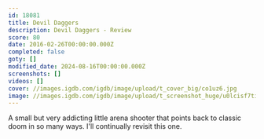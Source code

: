 ```yaml
---
id: 18081
title: Devil Daggers
description: Devil Daggers - Review
score: 80
date: 2016-02-26T00:00:00.000Z
completed: false
goty: []
modified_date: 2024-08-16T00:00:00.000Z
screenshots: []
videos: []
cover: //images.igdb.com/igdb/image/upload/t_cover_big/co1uz6.jpg
image: //images.igdb.com/igdb/image/upload/t_screenshot_huge/u0lcisf7tiyhwjtqxlce.jpg
---
```

A small but very addicting little arena shooter that points back to classic doom in so many ways. I'll continually revisit this one.